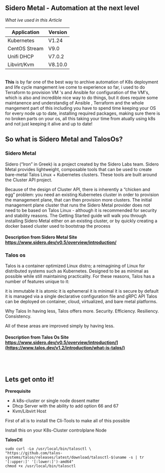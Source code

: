 <!DOCTYPE html>
<link rel="stylesheet" type="text/css" href="https://fonts.googleapis.com/css?family=Dosis&display=swap">
<html>
<body>

## Sidero Metal - Automation at the next level


<i>What ive used in this Article</i>

| Application | Version |
| ------------- | ------------- |
| Kubernetes  | V1.24  |
| CentOS Stream  | V9.0  |
| Unifi DHCP| V7.0.2 |
| Libvirt/Kvm| V8.10.0 |

<br>
<b>This</b> is by far one of the best way to archive automation of K8s deployment and life cycle mangement ive come to experience so far, i used to do Terraform to provision VM 's and Ansible for configuration of the VM's, which is also and incredible nice way to do things, but it does require some maintanence and understandig of Ansible , Terraform and the whole mangement part of this including you have to spend time keeping your OS for every node up to date, installing required packages, making sure there is no broken parts on your os, all this taking your time from atually using k8s and not just keeping it alive and up to date!

## So what is Sidero Metal and TalosOs? 

### Sidero Metal
Sidero (“Iron” in Greek) is a project created by the Sidero Labs team. Sidero Metal provides lightweight, composable tools that can be used to create bare-metal Talos Linux + Kubernetes clusters. These tools are built around the Cluster API project.

Because of the design of Cluster API, there is inherently a “chicken and egg” problem: you need an existing Kubernetes cluster in order to provision the management plane, that can then provision more clusters. The initial management plane cluster that runs the Sidero Metal provider does not need to be based on Talos Linux - although it is recommended for security and stability reasons. The Getting Started guide will walk you through installing Sidero Metal either on an existing cluster, or by quickly creating a docker based cluster used to bootstrap the process

#### Description from Sidero Metal Site https://www.sidero.dev/v0.5/overview/introduction/


### Talos os

Talos is a container optimized Linux distro; a reimagining of Linux for distributed systems such as Kubernetes. Designed to be as minimal as possible while still maintaining practicality. For these reasons, Talos has a number of features unique to it:

it is immutable
it is atomic
it is ephemeral
it is minimal
it is secure by default
it is managed via a single declarative configuration file and gRPC API
Talos can be deployed on container, cloud, virtualized, and bare metal platforms.

Why Talos
In having less, Talos offers more. Security. Efficiency. Resiliency. Consistency.

All of these areas are improved simply by having less.

#### Description from Talos Os Site https://www.sidero.dev/v0.5/overview/introduction/](https://www.talos.dev/v1.2/introduction/what-is-talos/)
<br>
<br>
        
## Lets get onto it!
        
<b>Prerequisite</b>
- A k8s-cluster or single node dosent matter
- Dhcp Server with the ability to add option 66 and 67
- Kvm/Libvirt Host
        
        
First of all is to install the Cli-Tools to make all of this possible
        
Install this on your K8s-Cluster controlplane Node
        
        
<b>TalosCtl </b>
     
````
sudo curl -Lo /usr/local/bin/talosctl \
"https://github.com/talos-systems/talos/releases/latest/download/talosctl-$(uname -s | tr '[:upper:]' '[:lower:]')-amd64"
chmod +x /usr/local/bin/talosctl
````
        
</body>
</html>
